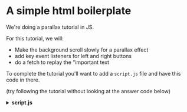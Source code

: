 # A simple html boilerplate 

We're doing a parallax tutorial in JS. 

For this tutorial, we will:

* Make the background scroll slowly for a parallax effect
* add key event listeners for left and right buttons
* do a fetch to replay the "important text

To complete the tutorial you'll want to add a `script.js` file and have this code in there. 

(try following the tutorial without looking at the answer code below)

<p><details>
  <summary><b>script.js</b></summary>
  <pre>

    let body = document.querySelector('body')
    let container = document.querySelector('.container')

    let scrollHandler = e => {
      const scrollPos = e.target.scrollLeft
      body.style.backgroundPositionX = (-0.1*scrollPos) + "px";
    }

    let keyHandler = e => {
      const width = e.target.clientWidth
      const currentPage = Math.floor(container.scrollLeft/width);

      switch (e.keyCode) {
        case 39:
          const nextPage = currentPage+1;
          container.scrollLeft = nextPage*width
          break
        case 37:
          const prevPage = currentPage-1;
          container.scrollLeft = prevPage*width
          break
      }
    }

    container.addEventListener('scroll', scrollHandler)
    body.addEventListener('keydown', keyHandler)

  </pre>
</details></p>